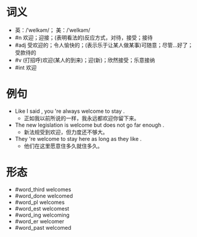# 词义
- 英：/ˈwelkəm/； 美：/ˈwelkəm/
- #n 欢迎；迎接；(表明看法的)反应方式，对待，接受；接待
- #adj 受欢迎的；令人愉快的；(表示乐于让某人做某事)可随意；尽管…好了；受款待的
- #v (打招呼)欢迎(某人的到来)；迎(新)；欣然接受；乐意接纳
- #int 欢迎
# 例句
- Like I said , you 're always welcome to stay .
	- 正如我以前所说的一样，我永远都欢迎你留下来。
- The new legislation is welcome but does not go far enough .
	- 新法规受到欢迎，但力度还不够大。
- They 're welcome to stay here as long as they like .
	- 他们在这里愿意住多久就住多久。
# 形态
- #word_third welcomes
- #word_done welcomed
- #word_pl welcomes
- #word_est welcomest
- #word_ing welcoming
- #word_er welcomer
- #word_past welcomed
